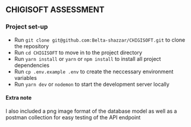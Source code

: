 ## CHIGISOFT ASSESSMENT

### Project set-up

- Run ``git clone git@github.com:Belta-shazzar/CHIGISOFT.git`` to clone the repository
- Run ``cd CHIGISOFT`` to move in to the project directory
- Run ``yarn install`` or ``yarn`` or ``npm install`` to install all project dependencies
- Run ``cp .env.example .env`` to create the neccessary environment variables
- Run ``yarn dev`` or ``nodemon`` to start the development server locally

#### Extra note
I also included a png image format of the database model as well as a postman collection for easy testing of the API endpoint